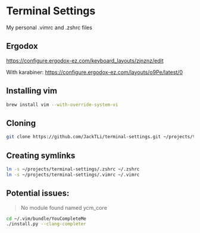 # Terminal Settings
My personal .vimrc and .zshrc files

## Ergodox
https://configure.ergodox-ez.com/keyboard_layouts/zjnznz/edit

With karabiner:
https://configure.ergodox-ez.com/layouts/o9Pe/latest/0

## Installing vim
```bash
brew install vim --with-override-system-vi
```

## Cloning
``` bash
git clone https://github.com/JackTLi/terminal-settings.git ~/projects/terminal-settings
```

## Creating symlinks

  ```bash
  ln -s ~/projects/terminal-settings/.zshrc ~/.zshrc
  ln -s ~/projects/terminal-settings/.vimrc ~/.vimrc
  ```

## Potential issues:

> No module found named ycm_core

```bash
cd ~/.vim/bundle/YouCompleteMe
./install.py --clang-completer
```

